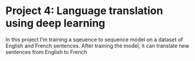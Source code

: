# Project 4: Language translation using deep learning

In this project I'm training a sqeuence to sequence model on a dataset of English and French sentences.
After training the model, it can translate new sentences from English to French
